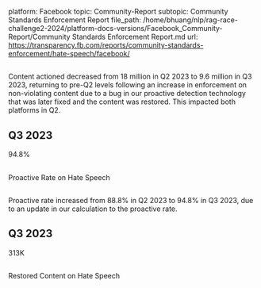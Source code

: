 platform: Facebook
topic: Community-Report
subtopic: Community Standards Enforcement Report
file_path: /home/bhuang/nlp/rag-race-challenge2-2024/platform-docs-versions/Facebook_Community-Report/Community Standards Enforcement Report.md
url: https://transparency.fb.com/reports/community-standards-enforcement/hate-speech/facebook/

## 

Content actioned decreased from 18 million in Q2 2023 to 9.6 million in Q3 2023, returning to pre-Q2 levels following an increase in enforcement on non-violating content due to a bug in our proactive detection technology that was later fixed and the content was restored. This impacted both platforms in Q2.

[](https://transparency.fb.com/reports/community-standards-enforcement/hate-speech/facebook/#content-actioned)

## Q3 2023

94.8%

## 

Proactive Rate on Hate Speech

## 

Proactive rate increased from 88.8% in Q2 2023 to 94.8% in Q3 2023, due to an update in our calculation to the proactive rate.

[](https://transparency.fb.com/reports/community-standards-enforcement/hate-speech/facebook/#proactive-rate)

## Q3 2023

313K

## 

Restored Content on Hate Speech